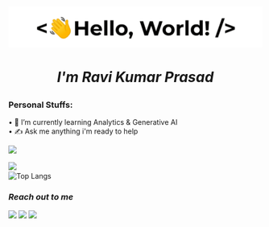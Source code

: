 <div><img src="https://github.com/Raviruler/Raviruler/blob/main/assets/hello.gif"/></div>
<h1 align="center"> 

  **_I'm Ravi Kumar Prasad_**   

 </h1>
  
<h3><b>Personal Stuffs:</b></h3>


• 🌱 I’m currently learning Analytics & Generative AI <br>
• ✍ Ask me anything i'm ready to help

![](https://komarev.com/ghpvc/?username=Raviruler&color=blue)
<div>
 
![](https://github-readme-stats.vercel.app/api?username=Raviruler&theme=city_lights&show_icons=true) <br>
![Top Langs](https://github-readme-stats.vercel.app/api/top-langs/?username=Raviruler&layout=compact&langs_count=8&theme=city_lights)
 
</div>
<div>
 
### *Reach out to me*
<p>
<a href="https://www.linkedin.com/in/raviruler/"><img src="https://blog-assets.hootsuite.com/wp-content/uploads/2018/09/In-2C-54px-R.png" width="px" height="30px"></a>
<a href="https://github.com/Raviruler"><img src="https://cdn.icon-icons.com/icons2/2351/PNG/512/logo_github_icon_143196.png" width="px" height="30px"></a>
<a href="https://www.instagram.com/__raviruler__/"><img src="https://upload.wikimedia.org/wikipedia/commons/thumb/a/a5/Instagram_icon.png/1024px-Instagram_icon.png" width="px" height="30px"></a>
 
 </p>
 </div>
